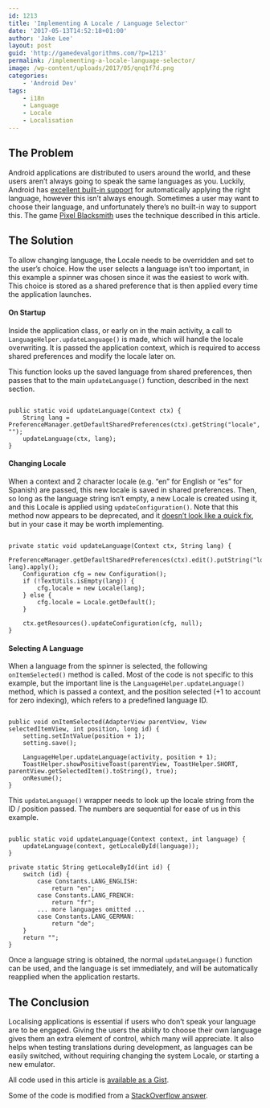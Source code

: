 ```yaml
---
id: 1213
title: 'Implementing A Locale / Language Selector'
date: '2017-05-13T14:52:18+01:00'
author: 'Jake Lee'
layout: post
guid: 'http://gamedevalgorithms.com/?p=1213'
permalink: /implementing-a-locale-language-selector/
image: /wp-content/uploads/2017/05/qnq1f7d.png
categories:
    - 'Android Dev'
tags:
    - i18n
    - Language
    - Locale
    - Localisation
---
```


## The Problem

Android applications are distributed to users around the world, and these users aren’t always going to speak the same languages as you. Luckily, Android has [excellent built-in support](https://developer.android.com/guide/topics/resources/localization.html) for automatically applying the right language, however this isn’t always enough. Sometimes a user may want to choose their language, and unfortunately there’s no built-in way to support this. The game [Pixel Blacksmith](https://play.google.com/store/apps/details?id=uk.co.jakelee.blacksmith) uses the technique described in this article.

## The Solution

To allow changing language, the Locale needs to be overridden and set to the user’s choice. How the user selects a language isn’t too important, in this example a spinner was chosen since it was the easiest to work with. This choice is stored as a shared preference that is then applied every time the application launches.

#### On Startup

Inside the application class, or early on in the main activity, a call to `LanguageHelper.updateLanguage()` is made, which will handle the locale overwriting. It is passed the application context, which is required to access shared preferences and modify the locale later on.

This function looks up the saved language from shared preferences, then passes that to the main `updateLanguage()` function, described in the next section.

```

public static void updateLanguage(Context ctx) {
    String lang = PreferenceManager.getDefaultSharedPreferences(ctx).getString("locale", "");
    updateLanguage(ctx, lang);
}
```

#### Changing Locale

When a context and 2 character locale (e.g. “en” for English or “es” for Spanish) are passed, this new locale is saved in shared preferences. Then, so long as the language string isn’t empty, a new Locale is created using it, and this Locale is applied using `updateConfiguration()`. Note that this method now appears to be deprecated, and it [doesn’t look like a quick fix](http://stackoverflow.com/questions/40221711/android-context-getresources-updateconfiguration-deprecated/40704077#40704077), but in your case it may be worth implementing.

```

private static void updateLanguage(Context ctx, String lang) {
    PreferenceManager.getDefaultSharedPreferences(ctx).edit().putString("locale", lang).apply();
    Configuration cfg = new Configuration();
    if (!TextUtils.isEmpty(lang)) {
        cfg.locale = new Locale(lang);
    } else {
        cfg.locale = Locale.getDefault();
    }

    ctx.getResources().updateConfiguration(cfg, null);
}
```

#### Selecting A Language

When a language from the spinner is selected, the following `onItemSelected()` method is called. Most of the code is not specific to this example, but the important line is the `LanguageHelper.updateLanguage()` method, which is passed a context, and the position selected (+1 to account for zero indexing), which refers to a predefined language ID.

```

public void onItemSelected(AdapterView parentView, View selectedItemView, int position, long id) {
    setting.setIntValue(position + 1);
    setting.save();

    LanguageHelper.updateLanguage(activity, position + 1);
    ToastHelper.showPositiveToast(parentView, ToastHelper.SHORT, parentView.getSelectedItem().toString(), true);
    onResume();
}
```

This `updateLanguage()` wrapper needs to look up the locale string from the ID / position passed. The numbers are sequential for ease of us in this example.

```

public static void updateLanguage(Context context, int language) {
    updateLanguage(context, getLocaleById(language));
}

private static String getLocaleById(int id) {
    switch (id) {
        case Constants.LANG_ENGLISH:
            return "en";
        case Constants.LANG_FRENCH:
            return "fr";
        ... more languages omitted ...
        case Constants.LANG_GERMAN:
            return "de";
    }
    return "";
}
```

Once a language string is obtained, the normal `updateLanguage()` function can be used, and the language is set immediately, and will be automatically reapplied when the application restarts.

## The Conclusion

Localising applications is essential if users who don’t speak your language are to be engaged. Giving the users the ability to choose their own language gives them an extra element of control, which many will appreciate. It also helps when testing translations during development, as languages can be easily switched, without requiring changing the system Locale, or starting a new emulator.

All code used in this article is [available as a Gist](https://gist.github.com/JakeSteam/4ee40b6df4e30a968231d38faa2f26de).

Some of the code is modified from a [StackOverflow answer](http://stackoverflow.com/a/23351558/608312).